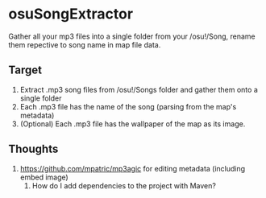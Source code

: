 # osuSongExtractor
Gather all your mp3 files into a single folder from your /osu!/Song, rename them repective to song name in map file data.

## Target
1. Extract .mp3 song files from /osu!/Songs folder and gather them onto a single folder
2. Each .mp3 file has the name of the song (parsing from the map's metadata)
3. (Optional) Each .mp3 file has the wallpaper of the map as its image.
 
## Thoughts
1. https://github.com/mpatric/mp3agic for editing metadata (including embed image)
	1. How do I add dependencies to the project with Maven?
